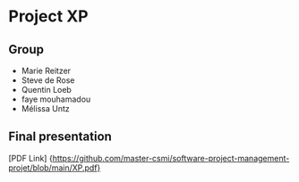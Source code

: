 # Project XP

## Group

- Marie Reitzer
- Steve de Rose
- Quentin Loeb
- faye mouhamadou
- Mélissa Untz 

## Final presentation
[PDF Link] {https://github.com/master-csmi/software-project-management-projet/blob/main/XP.pdf}